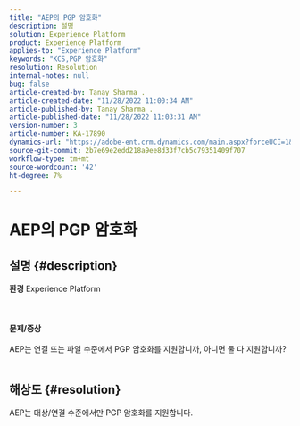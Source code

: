 ```yaml
---
title: "AEP의 PGP 암호화"
description: 설명
solution: Experience Platform
product: Experience Platform
applies-to: "Experience Platform"
keywords: "KCS,PGP 암호화"
resolution: Resolution
internal-notes: null
bug: false
article-created-by: Tanay Sharma .
article-created-date: "11/28/2022 11:00:34 AM"
article-published-by: Tanay Sharma .
article-published-date: "11/28/2022 11:03:31 AM"
version-number: 3
article-number: KA-17890
dynamics-url: "https://adobe-ent.crm.dynamics.com/main.aspx?forceUCI=1&pagetype=entityrecord&etn=knowledgearticle&id=9301d6dc-0b6f-ed11-9562-6045bd006239"
source-git-commit: 2b7e69e2edd218a9ee8d33f7cb5c79351409f707
workflow-type: tm+mt
source-wordcount: '42'
ht-degree: 7%

---
```


# AEP의 PGP 암호화

## 설명 {#description}

<b>환경</b>
Experience Platform
<br><br> <br><br><b>문제/증상</b><br><br>AEP는 연결 또는 파일 수준에서 PGP 암호화를 지원합니까, 아니면 둘 다 지원합니까?
<br> <br>

## 해상도 {#resolution}


AEP는 대상/연결 수준에서만 PGP 암호화를 지원합니다.
